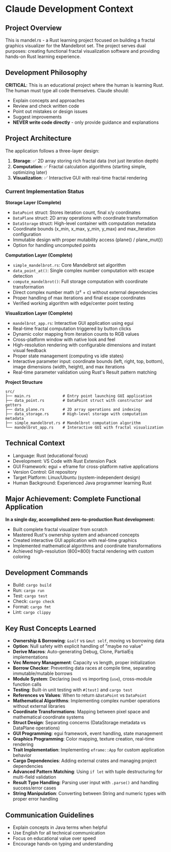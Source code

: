 # Claude Development Context

## Project Overview
This is mandel.rs - a Rust learning project focused on building a fractal graphics visualizer for the Mandelbrot set. The project serves dual purposes: creating functional fractal visualization software and providing hands-on Rust learning experience.

## Development Philosophy
**CRITICAL**: This is an educational project where the human is learning Rust. The human must type all code themselves. Claude should:
- Explain concepts and approaches
- Review and check written code
- Point out mistakes or design issues
- Suggest improvements
- **NEVER write code directly** - only provide guidance and explanations

## Project Architecture
The application follows a three-layer design:

1. **Storage**: ✅ 2D array storing rich fractal data (not just iteration depth)
2. **Computation**: ✅ Fractal calculation algorithms (starting simple, optimizing later)
3. **Visualization**: ✅ Interactive GUI with real-time fractal rendering

### Current Implementation Status

**Storage Layer (Complete)**
- `DataPoint` struct: Stores iteration count, final x/y coordinates
- `DataPlane` struct: 2D array operations with coordinate transformation
- `DataStorage` struct: High-level container with computation metadata
- Coordinate bounds (x_min, x_max, y_min, y_max) and max_iteration configuration
- Immutable design with proper mutability access (plane() / plane_mut())
- Option<DataPoint> for handling uncomputed points

**Computation Layer (Complete)**
- `simple_mandelbrot.rs`: Core Mandelbrot set algorithm
- `data_point_at()`: Single complex number computation with escape detection
- `compute_mandelbrot()`: Full storage computation with coordinate transformation
- Direct complex number math (z² + c) without external dependencies
- Proper handling of max iterations and final escape coordinates
- Verified working algorithm with edge/center point testing

**Visualization Layer (Complete)**
- `mandelbrot_app.rs`: Interactive GUI application using egui
- Real-time fractal computation triggered by button clicks
- Dynamic color mapping from iteration counts to RGB values
- Cross-platform window with native look and feel
- High-resolution rendering with configurable dimensions and instant visual feedback
- Proper state management (computing vs idle states)
- Interactive parameter input: coordinate bounds (left, right, top, bottom), image dimensions (width, height), and max iterations
- Real-time parameter validation using Rust's Result pattern matching

**Project Structure**
```
src/
├── main.rs              # Entry point launching GUI application
├── data_point.rs        # DataPoint struct with constructor and getters
├── data_plane.rs        # 2D array operations and indexing
├── data_storage.rs      # High-level storage with computation metadata
├── simple_mandelbrot.rs # Mandelbrot computation algorithm
└── mandelbrot_app.rs    # Interactive GUI with fractal visualization
```

## Technical Context
- Language: Rust (educational focus)
- Development: VS Code with Rust Extension Pack
- GUI Framework: egui + eframe for cross-platform native applications
- Version Control: Git repository
- Target Platform: Linux/Ubuntu (system-independent design)
- Human Background: Experienced Java programmer learning Rust

## Major Achievement: Complete Functional Application
**In a single day, accomplished zero-to-production Rust development:**
- Built complete fractal visualizer from scratch
- Mastered Rust's ownership system and advanced concepts
- Created interactive GUI application with real-time graphics
- Implemented mathematical algorithms and coordinate transformations
- Achieved high-resolution (800×800) fractal rendering with custom coloring

## Development Commands
- Build: `cargo build`
- Run: `cargo run`
- Test: `cargo test`
- Check: `cargo check`
- Format: `cargo fmt`
- Lint: `cargo clippy`

## Key Rust Concepts Learned
- **Ownership & Borrowing**: `&self` vs `&mut self`, moving vs borrowing data
- **Option<T>**: Null safety with explicit handling of "maybe no value"
- **Derive Macros**: Auto-generating Debug, Clone, PartialEq implementations
- **Vec Memory Management**: Capacity vs length, proper initialization
- **Borrow Checker**: Preventing data races at compile time, separating immutable/mutable borrows
- **Module System**: Declaring (`mod`) vs importing (`use`), cross-module function calls
- **Testing**: Built-in unit testing with `#[test]` and `cargo test`
- **References vs Values**: When to return `&DataPoint` vs `DataPoint`
- **Mathematical Algorithms**: Implementing complex number operations without external libraries
- **Coordinate Transformations**: Mapping between pixel space and mathematical coordinate systems
- **Struct Design**: Separating concerns (DataStorage metadata vs DataPlane operations)
- **GUI Programming**: egui framework, event handling, state management
- **Graphics Programming**: Color mapping, texture creation, real-time rendering
- **Trait Implementation**: Implementing `eframe::App` for custom application behavior
- **Cargo Dependencies**: Adding external crates and managing project dependencies
- **Advanced Pattern Matching**: Using `if let` with tuple destructuring for multi-field validation
- **Result Type Handling**: Parsing user input with `.parse()` and handling success/error cases
- **String Manipulation**: Converting between String and numeric types with proper error handling

## Communication Guidelines
- Explain concepts in Java terms when helpful
- Use English for all technical communication
- Focus on educational value over speed
- Encourage hands-on typing and understanding